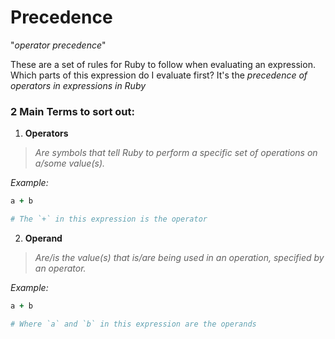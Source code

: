 # **Precedence**

"_operator precedence_"

These are a set of rules for Ruby to follow when evaluating an expression.
Which parts of this expression do I evaluate first?
It's the _precedence of operators in expressions in Ruby_

### 2 Main Terms to sort out:

1. **Operators**

> _Are symbols that tell Ruby to perform a specific set of operations on a/some value(s)._

_Example:_

```ruby
a + b

# The `+` in this expression is the operator

```

2. **Operand**

> _Are/is the value(s) that is/are being used in an operation, specified by an operator._

_Example:_

```ruby
a + b

# Where `a` and `b` in this expression are the operands

```
